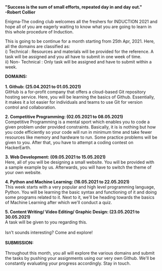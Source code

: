
**"Success is the sum of small efforts, repeated day in and day out."**
<br>
**-Robert Collier**

Enigma-The coding club welcomes all the freshers for INDUCTION 2021 and hope all of you are eagerly waiting to know what you are going to learn in this whole procedure of Induction. 

This is going to be continue for a month starting from 25th Apr, 2021. Here, all the domains are classified as: <br>
i) Technical : Resources and materials will be provided for the reference. A task will be assigned and you all have to submit in one week of time. <br>
ii) Non- Technical : Only task will be assigned and have to submit within a week. <br>

**DOMAINS:** <br>
<br>
**1. Github: (25.04.2021 to 01.05.2021)** <br>
GitHub is a for-profit company that offers a cloud-based Git repository hosting service. Here, you will be learning the basics of Github. Essentially, it makes it a lot easier for individuals and teams to use Git for version control and collaboration.

**2. Competitive Programming: (02.05.2021 to 08.05.2021)** <br>
Competitive Programming is a mental sport which enables you to code a given problem under provided constraints. Basically, it is is nothing but how you code efficiently so your code will run in minimum time and take fewer resources like memory and hardware to run. Some practice problems will be given to you. After that, you have to attempt a coding contest on HackerEarth.

**3. Web Development: (09.05.2021 to 15.05.2021)** <br>
Here, all of you will be designing a small website. You will be provided with a sample example by us. Afterwards, you will have to switch the theme of your own website. 

**4. Python and Machine Learning: (16.05.2021 to 22.05.2021)** <br>
This week starts with a very popular and high level programming language, Python. You will be learning the basic syntax and functioning of it and doing some programs related to it. Next to it, we'll be heading towards the basics of Machine Learning after which we'll conduct a quiz.   

**5. Content Writing/ Video Editing/ Graphic Design: (23.05.2021 to 30.05.2021)** <br>
A task will be given to you regarding this.
<br>
<br>
Isn't sounds interesting? Come and explore!
<br>
<br>
**SUBMISSION:** <br>
<br>
Throughout this month, you all will explore the various domains and submit the tasks by pushing your assignments using our very own Github. We'll be constantly evaluating your progress accordingly. Stay in touch.
